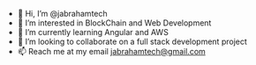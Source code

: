 - 👋 Hi, I’m @jabrahamtech
- 👀 I’m interested in BlockChain and Web Development
- 🌱 I’m currently learning Angular and AWS
- 💞️ I’m looking to collaborate on a full stack development project
- 📫 Reach me at my email jabrahamtech@gmail.com

<!---
jabrahamtech/jabrahamtech is a ✨ special ✨ repository because its `README.md` (this file) appears on your GitHub profile.
You can click the Preview link to take a look at your changes.
--->

